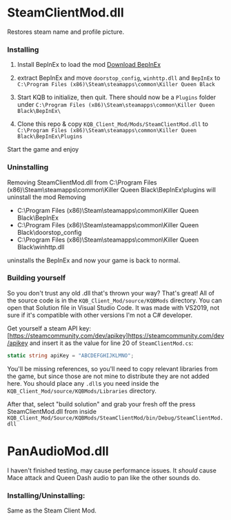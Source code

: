 # SteamClientMod.dll
Restores steam name and profile picture.

### Installing
1. Install BepInEx to load the mod [Download BepInEx](https://github.com/BepInEx/BepInEx/releases/download/v5.4.21/BepInEx_x64_5.4.21.0.zip)

2. extract BepInEx and move `doorstop_config`, `winhttp.dll` and `BepInEx` to `C:\Program Files (x86)\Steam\steamapps\common\Killer Queen Black`

3. Start KQB to initialize, then quit. There should now be a `Plugins` folder under `C:\Program Files (x86)\Steam\steamapps\common\Killer Queen Black\BepInEx\`

4. Clone this repo & copy `KQB_Client_Mod/Mods/SteamClientMod.dll` to `C:\Program Files (x86)\Steam\steamapps\common\Killer Queen Black\BepInEx\Plugins`

Start the game and enjoy

### Uninstalling
Removing SteamClientMod.dll from C:\Program Files (x86)\Steam\steamapps\common\Killer Queen Black\BepInEx\plugins will uninstall the mod
Removing 
 - C:\Program Files (x86)\Steam\steamapps\common\Killer Queen Black\BepInEx
 - C:\Program Files (x86)\Steam\steamapps\common\Killer Queen Black\doorstop_config
 - C:\Program Files (x86)\Steam\steamapps\common\Killer Queen Black\winhttp.dll
 
 uninstalls the BepInEx and now your game is back to normal.

### Building yourself
So you don't trust any old .dll that's thrown your way? That's great! All of the source code is in the `KQB_Client_Mod/source/KQBMods` directory. You can open that Solution file in Visual Studio Code. It was made with VS2019, not sure if it's compatible with other versions I'm not a C# developer.


Get yourself a steam API key: [https://steamcommunity.com/dev/apikey]https://steamcommunity.com/dev/apikey
and insert it as the value for line 20 of `SteamClientMod.cs`:
```cs
static string apiKey = "ABCDEFGHIJKLMNO";
```

You'll be missing references, so you'll need to copy relevant libraries from the game, but since those are not mine to distribute they are not added here. You should place any `.dll`s you need inside the `KQB_Client_Mod/source/KQBMods/Libraries` directory.

After that, select "build solution" and grab your fresh off the press SteamClientMod.dll from inside `KQB_Client_Mod/Source/KQBMods/SteamClientMod/bin/Debug/SteamClientMod.dll`

# PanAudioMod.dll
I haven't finished testing, may cause performance issues. It *should* cause Mace attack and Queen Dash audio to pan like the other sounds do.

### Installing/Uninstalling:

Same as the Steam Client Mod. 
